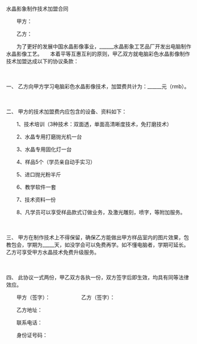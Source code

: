 



水晶影象制作技术加盟合同



 

　　甲方：

　　乙方：　　

　　为了更好的发展中国水晶影像事业，______水晶影象工艺品厂开发出电脑制作水晶影像工艺。　　本着平等互惠互利的原则，甲乙双方就电脑彩色水晶影像制作技术加盟达成以下的协议条款：

　　

一、
乙方向甲方学习电脑彩色水晶影像技术，加盟费共计为：______元（rmb）。

　　

二、
甲方的技术加盟费内应包含的设备、资料如下：　　

　　1、技术培训（3种技术：双面透，单面高清晰度技术，免打磨技术）　　

　　2、水晶专用打磨抛光机一台　　

　　3、水晶专用固化灯一台　　

　　4、样品5个（学员亲自动手实习）　　

　　5、进口抛光粉半斤　　

　　6、教学软件一套　　

　　7、技术资料一份　　

　　8、凡学员可以享受样品款式订做业务，及激光雕刻，喷字，等附加服务。

　　

三、
甲方在制作技术上不得保留，确保乙方能做出甲方样品室内的图片效果，包教包会，学期为_____天，如没学会可以免费再学。如不懂电脑者，学期可延长。乙方可享受甲方水晶技术免费升级服务。

　　

四、
此协议一式两份，甲乙双方各执一份，双方签字后即生效，均具有同等法律效应。　　

　　甲方（签字）：　　　　　　乙方（签字）：

　　乙方地址：

　　联系电话：

　　身份证号码：